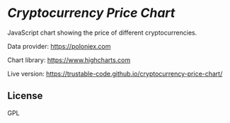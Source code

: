 *Cryptocurrency Price Chart*
===============

JavaScript chart showing the price of different cryptocurrencies.

Data provider: https://poloniex.com

Chart library: https://www.highcharts.com

Live version: https://trustable-code.github.io/cryptocurrency-price-chart/

License
-------

GPL
